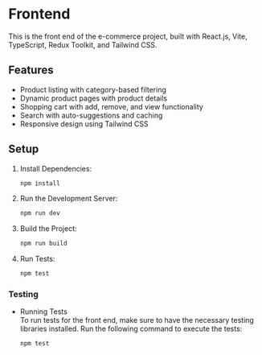 # Frontend
This is the front end of the e-commerce project, built with React.js, Vite, TypeScript, Redux Toolkit, and Tailwind CSS.

## Features
- Product listing with category-based filtering
- Dynamic product pages with product details
- Shopping cart with add, remove, and view functionality
- Search with auto-suggestions and caching
- Responsive design using Tailwind CSS
## Setup
1. Install Dependencies:
   ```bash
   npm install
2. Run the Development Server:
   ```bash
   npm run dev
3. Build the Project:
   ```bash
   npm run build
4. Run Tests:
   ```bash
   npm test
### Testing
- Running Tests  
To run tests for the front end, make sure to have the necessary testing libraries installed. Run the following command to execute the tests:
   ```bash
  npm test